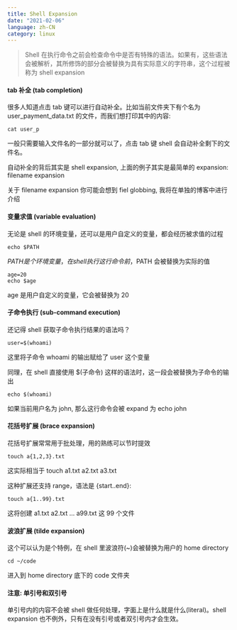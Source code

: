 ```yaml
---
title: Shell Expansion
date: "2021-02-06"
language: zh-CN
category: linux
---
```


> Shell 在执行命令之前会检查命令中是否有特殊的语法。如果有，这些语法会被解析，其所修饰的部分会被替换为具有实际意义的字符串，这个过程被称为 shell expansion

#### tab 补全 (tab completion)

很多人知道点击 tab 键可以进行自动补全。比如当前文件夹下有个名为 user_payment_data.txt 的文件，而我们想打印其中的内容:

```console
cat user_p
```

一般只需要输入文件名的一部分就可以了，点击 tab 键 shell 会自动补全剩下的文件名。

自动补全的背后其实是 shell expansion, 上面的例子其实是最简单的 expansion: filename expansion

关于 filename expansion 你可能会想到 fiel globbing, 我将在单独的博客中进行介绍

#### 变量求值 (variable evaluation)

无论是 shell 的环境变量，还可以是用户自定义的变量，都会经历被求值的过程

```console
echo $PATH
```

$PATH 是个环境变量，在 shell 执行这行命令前，$PATH 会被替换为实际的值

```console
age=20
echo $age
```

age 是用户自定义的变量，它会被替换为 20

#### 子命令执行 (sub-command execution)

还记得 shell 获取子命令执行结果的语法吗？

```console
user=$(whoami)
```

这里将子命令 whoami 的输出赋给了 user 这个变量

同理，在 shell 直接使用 $(子命令) 这样的语法时，这一段会被替换为子命令的输出

```console
echo $(whoami)
```

如果当前用户名为 john, 那么这行命令会被 expand 为 echo john

#### 花括号扩展 (brace expansion)

花括号扩展常常用于批处理，用的熟练可以节时提效

```console
touch a{1,2,3}.txt
```

这实际相当于 touch a1.txt a2.txt a3.txt

这种扩展还支持 range，语法是 {start..end}:

```console
touch a{1..99}.txt
```

这将创建 a1.txt a2.txt ... a99.txt 这 99 个文件

#### 波浪扩展 (tilde expansion)

这个可以认为是个特例，在 shell 里波浪符(~)会被替换为用户的 home directory

```console
cd ~/code
```

进入到 home directory 底下的 code 文件夹

#### 注意: 单引号和双引号

单引号内的内容不会被 shell 做任何处理，字面上是什么就是什么(literal)。shell expansion 也不例外，只有在没有引号或者双引号内才会生效。

